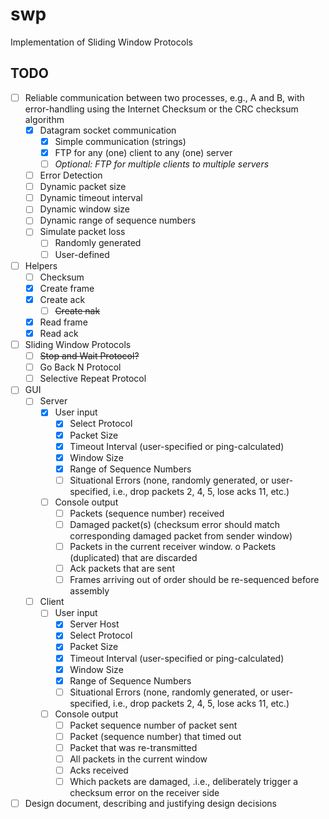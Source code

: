 # swp
Implementation of Sliding Window Protocols

## TODO
- [ ] Reliable communication between two processes, e.g., A and B, with error-handling using the Internet Checksum or the CRC checksum algorithm
  - [x] Datagram socket communication
    - [x] Simple communication (strings)
    - [x] FTP for any (one) client to any (one) server
    - [ ] _Optional: FTP for multiple clients to multiple servers_
  - [ ] Error Detection
  - [ ] Dynamic packet size
  - [ ] Dynamic timeout interval
  - [ ] Dynamic window size
  - [ ] Dynamic range of sequence numbers
  - [ ] Simulate packet loss
    - [ ] Randomly generated
    - [ ] User-defined

- [ ] Helpers
  - [ ] Checksum
  - [x] Create frame
  - [x] Create ack
    - [ ] ~~Create nak~~
  - [x] Read frame
  - [x] Read ack

- [ ] Sliding Window Protocols
  - [ ] ~~Stop and Wait Protocol?~~
  - [ ] Go Back N Protocol
  - [ ] Selective Repeat Protocol

- [ ] GUI
  - [ ] Server
    - [x] User input
      - [x] Select Protocol
      - [x] Packet Size
      - [x] Timeout Interval (user-specified or ping-calculated)
      - [x] Window Size
      - [x] Range of Sequence Numbers
      - [ ] Situational Errors (none, randomly generated, or user-specified, i.e., drop packets 2, 4, 5, lose acks 11, etc.)
    - [ ] Console output
      - [ ] Packets (sequence number) received
      - [ ] Damaged packet(s) (checksum error should match corresponding damaged packet from sender window)
      - [ ] Packets in the current receiver window. o Packets (duplicated) that are discarded
      - [ ] Ack packets that are sent
      - [ ] Frames arriving out of order should be re-sequenced before assembly
  - [ ] Client
    - [ ] User input
      - [x] Server Host
      - [x] Select Protocol
      - [x] Packet Size
      - [x] Timeout Interval (user-specified or ping-calculated)
      - [x] Window Size
      - [x] Range of Sequence Numbers
      - [ ] Situational Errors (none, randomly generated, or user-specified, i.e., drop packets 2, 4, 5, lose acks 11, etc.)
    - [ ] Console output
      - [ ] Packet sequence number of packet sent
      - [ ] Packet (sequence number) that timed out
      - [ ] Packet that was re-transmitted
      - [ ] All packets in the current window
      - [ ] Acks received
      - [ ] Which packets are damaged, .i.e., deliberately trigger a checksum error on the receiver side

- [ ] Design document, describing and justifying design decisions
